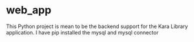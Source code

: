 # web_app
This Python project is mean to be the backend support for the Kara Library application. I have pip installed the mysql and mysql connector
